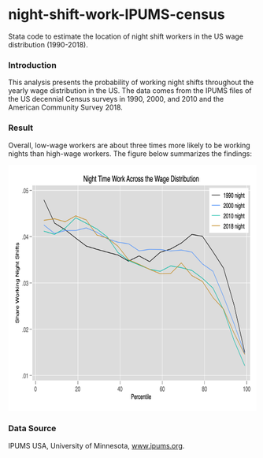 # night-shift-work-IPUMS-census
Stata code to estimate the location of night shift workers in the US wage distribution (1990-2018).

### Introduction
This analysis presents the probability of working night shifts throughout the yearly wage distribution in the US. The data comes from the IPUMS files of the US decennial Census surveys in 1990, 2000, and 2010 and the American Community Survey 2018. 

### Result
Overall, low-wage workers are about three times more likely to be working nights than high-wage workers. The figure below summarizes the findings:

<img src="night.png" width="700" height="500">

### Data Source
IPUMS USA, University of Minnesota, www.ipums.org.
